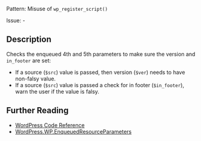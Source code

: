 Pattern: Misuse of `wp_register_script()`

Issue: -

## Description

Checks the enqueued 4th and 5th parameters to make sure the version and `in_footer` are set:
- If a source (`$src`) value is passed, then version (`$ver`) needs to have non-falsy value.
- If a source (`$src`) value is passed a check for in footer (`$in_footer`), warn the user if the value is falsy.

## Further Reading

* [WordPress Code Reference](https://developer.wordpress.org/reference/functions/wp_register_script)
* [WordPress.WP.EnqueuedResourceParameters](https://github.com/WordPress/WordPress-Coding-Standards/tree/develop/WordPress/Sniffs/WP/EnqueuedResourceParametersSniff.php)